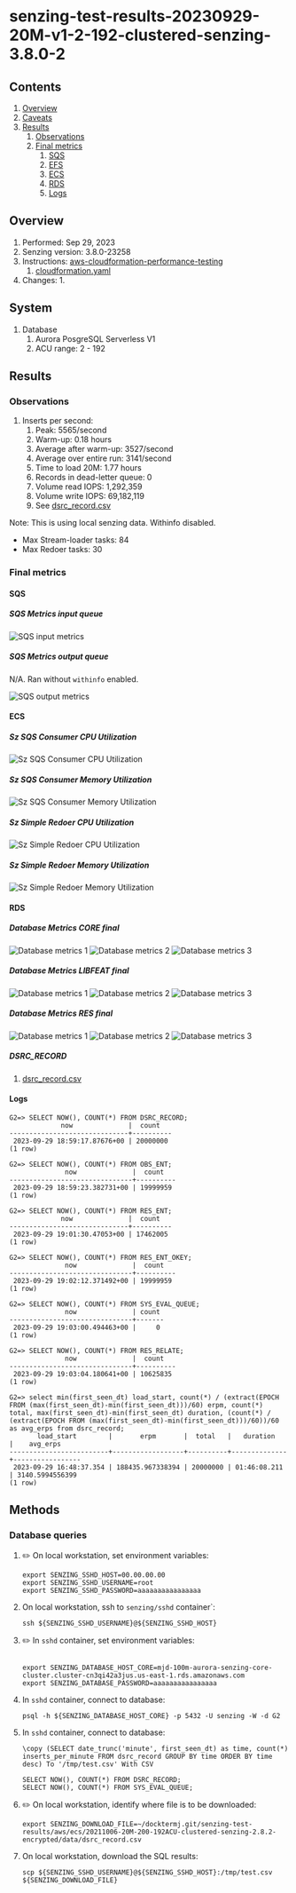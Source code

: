 # senzing-test-results-20230929-20M-v1-2-192-clustered-senzing-3.8.0-2

## Contents

1. [Overview](#overview)
1. [Caveats](#caveats)
1. [Results](#results)
    1. [Observations](#observations)
    1. [Final metrics](#final-metrics)
        1. [SQS](#sqs)
        1. [EFS](#efs)
        1. [ECS](#ecs)
        1. [RDS](#rds)
        1. [Logs](#logs)

## Overview

1. Performed: Sep 29, 2023
2. Senzing version: 3.8.0-23258
3. Instructions:
   [aws-cloudformation-performance-testing](https://github.com/senzing-garage/aws-cloudformation-performance-testing)
    1. [cloudformation.yaml](https://github.com/senzing-garage/aws-cloudformation-performance-testing/blob/main/cloudformation.yaml)
4. Changes:
    1.

## System

1. Database
    1. Aurora PosgreSQL Serverless V1
    1. ACU range: 2 - 192

## Results

### Observations

1. Inserts per second:
    1. Peak: 5565/second
    1. Warm-up: 0.18 hours
    1. Average after warm-up: 3527/second
    1. Average over entire run: 3141/second
    1. Time to load 20M: 1.77 hours
    1. Records in dead-letter queue: 0
    1. Volume read IOPS:     1,292,359
    1. Volume write IOPS:   69,182,119
    1. See [dsrc_record.csv](data/dsrc_record.csv)

Note:  This is using local senzing data.  Withinfo disabled.

- Max Stream-loader tasks: 84
- Max Redoer tasks: 30

### Final metrics

#### SQS

##### SQS Metrics input queue

![SQS input metrics](images/sqs-input-metrics.png "SQS input metrics")

##### SQS Metrics output queue

N/A.  Ran without `withinfo` enabled.

![SQS output metrics](images/sqs-output-metrics.png "SQS output metrics")

#### ECS

##### Sz SQS Consumer CPU Utilization

![Sz SQS Consumer CPU Utilization](images/stream-loader-CPU-Utilization.png "Sz SQS Consumer CPU Utilization")

##### Sz SQS Consumer Memory Utilization

![Sz SQS Consumer Memory Utilization](images/stream-loader-Memory-Utilization.png "Sz SQS Consumer Memory Utilization")

##### Sz Simple Redoer CPU Utilization

![Sz Simple Redoer CPU Utilization](images/redoer-CPU-Utilization.png "Sz Simple Redoer CPU Utilization")

##### Sz Simple Redoer Memory Utilization

![Sz Simple Redoer Memory Utilization](images/redoer-Memory-Utilization.png "Sz Simple Redoer Memory Utilization")

#### RDS

##### Database Metrics CORE final

![Database metrics 1](images/database-metrics-core-1.png "Database metrics 1")
![Database metrics 2](images/database-metrics-core-2.png "Database metrics 2")
![Database metrics 3](images/database-metrics-core-3.png "Database metrics 3")

##### Database Metrics LIBFEAT final

![Database metrics 1](images/database-metrics-libfeat-1.png "Database metrics 1")
![Database metrics 2](images/database-metrics-libfeat-2.png "Database metrics 2")
![Database metrics 3](images/database-metrics-libfeat-3.png "Database metrics 3")

##### Database Metrics RES final

![Database metrics 1](images/database-metrics-res-1.png "Database metrics 1")
![Database metrics 2](images/database-metrics-res-2.png "Database metrics 2")
![Database metrics 3](images/database-metrics-res-3.png "Database metrics 3")

##### DSRC_RECORD

1. [dsrc_record.csv](data/dsrc_record.csv)

#### Logs

```
G2=> SELECT NOW(), COUNT(*) FROM DSRC_RECORD;
             now              |  count
------------------------------+----------
 2023-09-29 18:59:17.87676+00 | 20000000
(1 row)

G2=> SELECT NOW(), COUNT(*) FROM OBS_ENT;
              now              |  count
-------------------------------+----------
 2023-09-29 18:59:23.382731+00 | 19999959
(1 row)

G2=> SELECT NOW(), COUNT(*) FROM RES_ENT;
             now              |  count
------------------------------+----------
 2023-09-29 19:01:30.47053+00 | 17462005
(1 row)

G2=> SELECT NOW(), COUNT(*) FROM RES_ENT_OKEY;
              now              |  count
-------------------------------+----------
 2023-09-29 19:02:12.371492+00 | 19999959
(1 row)

G2=> SELECT NOW(), COUNT(*) FROM SYS_EVAL_QUEUE;
              now              | count
-------------------------------+-------
 2023-09-29 19:03:00.494463+00 |     0
(1 row)

G2=> SELECT NOW(), COUNT(*) FROM RES_RELATE;
              now              |  count
-------------------------------+----------
 2023-09-29 19:03:04.180641+00 | 10625835
(1 row)

G2=> select min(first_seen_dt) load_start, count(*) / (extract(EPOCH FROM (max(first_seen_dt)-min(first_seen_dt)))/60) erpm, count(*) total, max(first_seen_dt)-min(first_seen_dt) duration, (count(*) / (extract(EPOCH FROM (max(first_seen_dt)-min(first_seen_dt)))/60))/60 as avg_erps from dsrc_record;
       load_start        |       erpm       |  total   |   duration   |    avg_erps
-------------------------+------------------+----------+--------------+-----------------
 2023-09-29 16:48:37.354 | 188435.967338394 | 20000000 | 01:46:08.211 | 3140.5994556399
(1 row)

```

## Methods

### Database queries

1. :pencil2: On local workstation, set environment variables:

    ```console
    export SENZING_SSHD_HOST=00.00.00.00
    export SENZING_SSHD_USERNAME=root
    export SENZING_SSHD_PASSWORD=aaaaaaaaaaaaaaaa
    ```

1. On local workstation, ssh to `senzing/sshd` container`:

    ```console
    ssh ${SENZING_SSHD_USERNAME}@${SENZING_SSHD_HOST}
    ```

1. :pencil2: In `sshd` container, set environment variables:

    ```console

    export SENZING_DATABASE_HOST_CORE=mjd-100m-aurora-senzing-core-cluster.cluster-cn3qi42a3jus.us-east-1.rds.amazonaws.com
    export SENZING_DATABASE_PASSWORD=aaaaaaaaaaaaaaaa
    ```

1. In `sshd` container, connect to database:

    ```console
    psql -h ${SENZING_DATABASE_HOST_CORE} -p 5432 -U senzing -W -d G2
    ```

1. In `sshd` container, connect to database:

    ```console
    \copy (SELECT date_trunc('minute', first_seen_dt) as time, count(*) inserts_per_minute FROM dsrc_record GROUP BY time ORDER BY time desc) To '/tmp/test.csv' With CSV

    SELECT NOW(), COUNT(*) FROM DSRC_RECORD;
    SELECT NOW(), COUNT(*) FROM SYS_EVAL_QUEUE;
    ```

1. :pencil2: On local workstation, identify where file is to be downloaded:

    ```console
    export SENZING_DOWNLOAD_FILE=~/docktermj.git/senzing-test-results/aws/ecs/20211006-20M-200-192ACU-clustered-senzing-2.8.2-encrypted/data/dsrc_record.csv
    ```

1. On local workstation, download the SQL results:

    ```console
    scp ${SENZING_SSHD_USERNAME}@${SENZING_SSHD_HOST}:/tmp/test.csv ${SENZING_DOWNLOAD_FILE}
    ```
